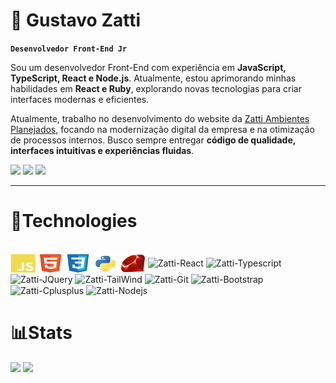 # 🤠 Gustavo Zatti

**`Desenvolvedor Front-End Jr`**

Sou um desenvolvedor Front-End com experiência em **JavaScript, TypeScript, React e Node.js**. Atualmente, estou aprimorando minhas habilidades em **React e Ruby**, explorando novas tecnologias para criar interfaces modernas e eficientes.

Atualmente, trabalho no desenvolvimento do website da [Zatti Ambientes Planejados](https://www.zattiambientes.com.br), focando na modernização digital da empresa e na otimização de processos internos. Busco sempre entregar **código de qualidade, interfaces intuitivas e experiências fluidas**.

<div> 
  <a href="https://instagram.com/gustavozatti.png" target="_blank"><img src="https://img.shields.io/badge/-Instagram-%23E4405F?style=for-the-badge&logo=instagram&logoColor=white"></a>
  <a href="mailto:devgustavozatti@gmail.com"><img src="https://img.shields.io/badge/-Gmail-%23333?style=for-the-badge&logo=gmail&logoColor=white"></a>
  <a href="https://www.linkedin.com/in/gustavozatti" target="_blank"><img src="https://img.shields.io/badge/-LinkedIn-%230077B5?style=for-the-badge&logo=linkedin&logoColor=white"></a> 
</div>

---


# 🤖Technologies

<div style="display: inline_block"><br>
  <img align="center" alt="Zatti-Js" height="30" width="40" src="https://raw.githubusercontent.com/devicons/devicon/master/icons/javascript/javascript-plain.svg">
  <img align="center" alt="Zatti-HTML" height="30" width="40" src="https://raw.githubusercontent.com/devicons/devicon/master/icons/html5/html5-original.svg">
  <img align="center" alt="Zatti-CSS" height="30" width="40" src="https://raw.githubusercontent.com/devicons/devicon/master/icons/css3/css3-original.svg">
  <img align="center" alt="Zatti-Python" height="30" width="40" src="https://raw.githubusercontent.com/devicons/devicon/master/icons/python/python-original.svg">
  <img align="center" alt="Zatti-Ruby" height="30" width="40" src="https://raw.githubusercontent.com/devicons/devicon/master/icons/ruby/ruby-original.svg">
  <img align="center" alt="Zatti-React" height="30" width="40" src="https://cdn.jsdelivr.net/gh/devicons/devicon@latest/icons/react/react-original.svg"/>
  <img align="center" alt="Zatti-Typescript" height="30" width="40" src="https://cdn.jsdelivr.net/gh/devicons/devicon@latest/icons/typescript/typescript-original.svg"/>
  <img align="center" alt="Zatti-JQuery" height="30" width="40" src="https://cdn.jsdelivr.net/gh/devicons/devicon@latest/icons/jquery/jquery-original.svg"/>
  <img align="center" alt="Zatti-TailWind" height="30" width="40" src="https://cdn.jsdelivr.net/gh/devicons/devicon@latest/icons/tailwindcss/tailwindcss-original.svg"/>
  <img align="center" alt="Zatti-Git" height="30" width="40" src="https://cdn.jsdelivr.net/gh/devicons/devicon@latest/icons/git/git-original.svg"/>
  <img align="center" alt="Zatti-Bootstrap" height="30" width="40" src="https://cdn.jsdelivr.net/gh/devicons/devicon@latest/icons/bootstrap/bootstrap-original.svg"/>
  <img align="center" alt="Zatti-Cplusplus" height="30" width="40" src="https://cdn.jsdelivr.net/gh/devicons/devicon@latest/icons/cplusplus/cplusplus-original.svg"/>
  <img align="center" alt="Zatti-Nodejs" height="30" width="40" src="https://cdn.jsdelivr.net/gh/devicons/devicon@latest/icons/nodejs/nodejs-original.svg"/>
</div>

 # 📊Stats
<div>
<img height="178em" src="https://github-readme-stats.vercel.app/api?username=ZattiCode&theme=dark&show_icons=true&hide_border=true&count_private=true"/>
<img height="178em" src="https://github-readme-stats.vercel.app/api/top-langs/?username=ZattiCode&theme=dark&show_icons=true&hide_border=true&layout=compact"/>
</div>

